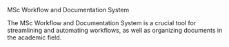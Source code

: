 MSc Workflow and Documentation System

The MSc Workflow and Documentation System is a crucial tool for streamlining and automating workflows, as well as organizing documents in the academic field.
 
 
 
